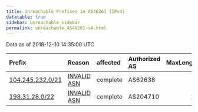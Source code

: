 ```yaml
---
title: Unreachable Prefixes in AS46261 (IPv4)
datatable: true
sidebar: unreachable_sidebar
permalink: unreachable_AS46261-v4.html
---
```


Data as of 2018-12-10 14:35:00 UTC


<div class="datatable-begin"></div>

| Prefix                                                     | Reason                                                                                                  | affected   | Authorized AS   |   MaxLength | Anchor                                         |   unreachable /24s |
|:-----------------------------------------------------------|:--------------------------------------------------------------------------------------------------------|:-----------|:----------------|------------:|:-----------------------------------------------|-------------------:|
| [104.245.232.0/21](https://stat.ripe.net/104.245.232.0/21) | [INVALID ASN](https://rpki-validator.ripe.net/announcement-preview?asn=AS46261&prefix=104.245.232.0/21) | complete   | AS62638         |           0 | [ARIN](unreachable_ARIN-v4.html)               |                  8 |
| [193.31.28.0/22](https://stat.ripe.net/193.31.28.0/22)     | [INVALID ASN](https://rpki-validator.ripe.net/announcement-preview?asn=AS46261&prefix=193.31.28.0/22)   | complete   | AS204710        |          24 | [RIPE](unreachable_RIPE_NCC_RPKI_Root-v4.html) |                  4 |

<div class="datatable-end"></div>